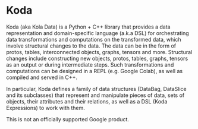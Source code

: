 # Koda

Koda (aka Kola Data) is a Python + C++ library that provides a data
representation and domain-specific language (a.k.a DSL) for orchestrating data
transformations and computations on the transformed data, which involve
structural changes to the data. The data can be in the form of protos, tables,
interconnected objects, graphs, tensors and more. Structural changes include
constructing new objects, protos, tables, graphs, tensors as an output or during
intermediate steps. Such transformations and computations can be designed in a
REPL (e.g. Google Colab), as well as compiled and served in C++.

In particular, Koda defines a family of data structures (DataBag, DataSlice and
its subclasses) that represent and manipulate pieces of data, sets of objects,
their attributes and their relations, as well as a DSL (Koda Expressions) to
work with them.

This is not an officially supported Google product.
